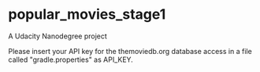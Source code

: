 # popular_movies_stage1
A Udacity Nanodegree project

Please insert your API key for the themoviedb.org database access in a file called "gradle.properties" as API_KEY.
